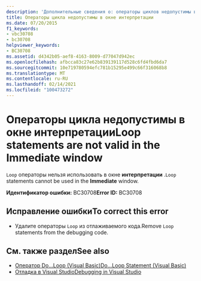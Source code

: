 ```yaml
---
description: 'Дополнительные сведения о: операторы циклов недопустимы в окне интерпретации'
title: Операторы цикла недопустимы в окне интерпретации
ms.date: 07/20/2015
f1_keywords:
- vbc30708
- bc30708
helpviewer_keywords:
- BC30708
ms.assetid: d4342b05-aef8-4163-8009-d77047d942ec
ms.openlocfilehash: afbcca83c27e62b839139117d528c6fd4fbd6da7
ms.sourcegitcommit: 10e719780594efc781b15295e499c66f316068b8
ms.translationtype: MT
ms.contentlocale: ru-RU
ms.lasthandoff: 02/14/2021
ms.locfileid: "100473272"
---
```

# <a name="loop-statements-are-not-valid-in-the-immediate-window"></a><span data-ttu-id="7ec88-103">Операторы цикла недопустимы в окне интерпретации</span><span class="sxs-lookup"><span data-stu-id="7ec88-103">Loop statements are not valid in the Immediate window</span></span>

<span data-ttu-id="7ec88-104">`Loop` операторы нельзя использовать в окне **интерпретации** .</span><span class="sxs-lookup"><span data-stu-id="7ec88-104">`Loop` statements cannot be used in the **Immediate** window.</span></span>  
  
 <span data-ttu-id="7ec88-105">**Идентификатор ошибки:** BC30708</span><span class="sxs-lookup"><span data-stu-id="7ec88-105">**Error ID:** BC30708</span></span>  
  
## <a name="to-correct-this-error"></a><span data-ttu-id="7ec88-106">Исправление ошибки</span><span class="sxs-lookup"><span data-stu-id="7ec88-106">To correct this error</span></span>  
  
- <span data-ttu-id="7ec88-107">Удалите операторы `Loop` из отлаживаемого кода.</span><span class="sxs-lookup"><span data-stu-id="7ec88-107">Remove `Loop` statements from the debugging code.</span></span>  
  
## <a name="see-also"></a><span data-ttu-id="7ec88-108">См. также раздел</span><span class="sxs-lookup"><span data-stu-id="7ec88-108">See also</span></span>

- [<span data-ttu-id="7ec88-109">Оператор Do...Loop (Visual Basic)</span><span class="sxs-lookup"><span data-stu-id="7ec88-109">Do...Loop Statement (Visual Basic)</span></span>](../language-reference/statements/do-loop-statement.md)
- [<span data-ttu-id="7ec88-110">Отладка в Visual Studio</span><span class="sxs-lookup"><span data-stu-id="7ec88-110">Debugging in Visual Studio</span></span>](/visualstudio/debugger/debugger-feature-tour)
